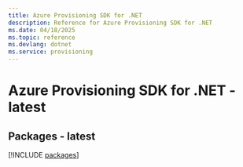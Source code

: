 ```yaml
---
title: Azure Provisioning SDK for .NET
description: Reference for Azure Provisioning SDK for .NET
ms.date: 04/18/2025
ms.topic: reference
ms.devlang: dotnet
ms.service: provisioning
---
```

# Azure Provisioning SDK for .NET - latest
## Packages - latest
[!INCLUDE [packages](provisioning-index.md)]